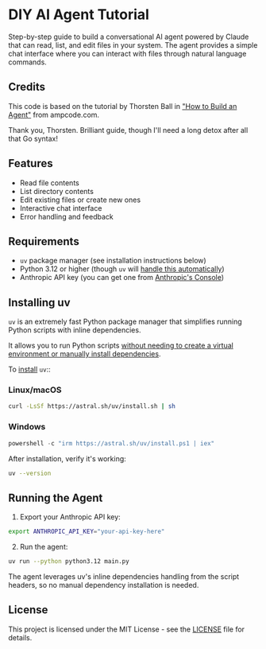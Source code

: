 # DIY AI Agent Tutorial

Step-by-step guide to build a conversational AI agent powered by Claude that can read, list, and edit files in your system. The agent provides a simple chat interface where you can interact with files through natural language commands.

## Credits

This code is based on the tutorial by Thorsten Ball in ["How to Build an Agent"](https://ampcode.com/how-to-build-an-agent) from ampcode.com.

Thank you, Thorsten. Brilliant guide, though I'll need a long detox after all that Go syntax!

## Features

- Read file contents
- List directory contents
- Edit existing files or create new ones
- Interactive chat interface
- Error handling and feedback

## Requirements

- `uv` package manager (see installation instructions below)
- Python 3.12 or higher (though `uv` will [handle this automatically](https://docs.astral.sh/uv/concepts/python-versions/))
- Anthropic API key (you can get one from [Anthropic's Console](https://console.anthropic.com/settings/keys))

## Installing uv

`uv` is an extremely fast Python package manager that simplifies running Python scripts with inline dependencies.

It allows you to run Python scripts [without needing to create a virtual environment or manually install dependencies](https://docs.astral.sh/uv/guides/scripts/#declaring-script-dependencies).

To [install](https://docs.astral.sh/uv/getting-started/installation/) `uv`::

### Linux/macOS

```bash
curl -LsSf https://astral.sh/uv/install.sh | sh
```

### Windows

```powershell
powershell -c "irm https://astral.sh/uv/install.ps1 | iex"
```

After installation, verify it's working:

```bash
uv --version
```

## Running the Agent

1. Export your Anthropic API key:

```bash
export ANTHROPIC_API_KEY="your-api-key-here"
```

2. Run the agent:

```bash
uv run --python python3.12 main.py
```

The agent leverages uv's inline dependencies handling from the script headers, so no manual dependency installation is needed.

## License

This project is licensed under the MIT License - see the [LICENSE](LICENSE) file for details.
